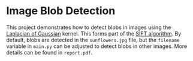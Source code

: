 # Image Blob Detection

This project demonstrates how to detect blobs in images using the [Laplacian of Gaussian](http://fourier.eng.hmc.edu/e161/lectures/gradient/node8.html) kernel.  This forms part of the [SIFT algorithm](https://www.cs.ubc.ca/~lowe/papers/ijcv04.pdf). By default, blobs are detected in the `sunflowers.jpg` file, but the `filename` variable in `main.py` can be adjusted to detect blobs in other images. More details can be found in `report.pdf`.